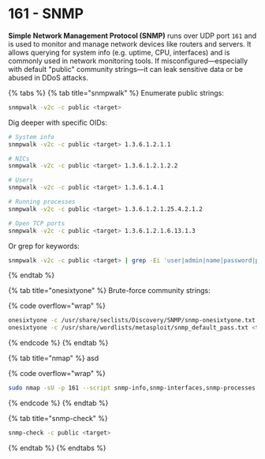 # 161 - SNMP

**Simple Network Management Protocol (SNMP)** runs over UDP port `161` and is used to monitor and manage network devices like routers and servers. It allows querying for system info (e.g. uptime, CPU, interfaces) and is commonly used in network monitoring tools. If misconfigured—especially with default "public" community strings—it can leak sensitive data or be abused in DDoS attacks.

{% tabs %}
{% tab title="snmpwalk" %}
Enumerate public strings:

```bash
snmpwalk -v2c -c public <target>
```

Dig deeper with specific OIDs:

```bash
# System info
snmpwalk -v2c -c public <target> 1.3.6.1.2.1.1

# NICs
snmpwalk -v2c -c public <target> 1.3.6.1.2.1.2.2

# Users
snmpwalk -v2c -c public <target> 1.3.6.1.4.1

# Running processes
snmpwalk -v2c -c public <target> 1.3.6.1.2.1.25.4.2.1.2

# Open TCP ports
snmpwalk -v2c -c public <target> 1.3.6.1.2.1.6.13.1.3
```

Or grep for keywords:

```bash
snmpwalk -v2c -c public <target> | grep -Ei 'user|admin|name|password|pass'
```
{% endtab %}

{% tab title="onesixtyone" %}
Brute-force community strings:

{% code overflow="wrap" %}
```bash
onesixtyone -c /usr/share/seclists/Discovery/SNMP/snmp-onesixtyone.txt <target>
onesixtyone -c /usr/share/wordlists/metasploit/snmp_default_pass.txt <target>

```
{% endcode %}
{% endtab %}

{% tab title="nmap" %}
asd

{% code overflow="wrap" %}
```bash
sudo nmap -sU -p 161 --script snmp-info,snmp-interfaces,snmp-processes <target>
```
{% endcode %}
{% endtab %}

{% tab title="snmp-check" %}
```bash
snmp-check -c public <target>
```
{% endtab %}
{% endtabs %}
